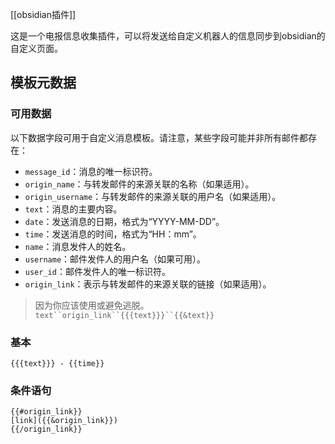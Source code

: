 [[obsidian插件]]

这是一个电报信息收集插件，可以将发送给自定义机器人的信息同步到obsidian的自定义页面。

## 模板元数据
### 可用数据

以下数据字段可用于自定义消息模板。请注意，某些字段可能并非所有邮件都存在：

- `message_id`：消息的唯一标识符。
- `origin_name`：与转发邮件的来源关联的名称（如果适用）。
- `origin_username`：与转发邮件的来源关联的用户名（如果适用）。
- `text`：消息的主要内容。
- `date`：发送消息的日期，格式为“YYYY-MM-DD”。
- `time`：发送消息的时间，格式为“HH：mm”。
- `name`：消息发件人的姓名。
- `username`：邮件发件人的用户名（如果可用）。
- `user_id`：邮件发件人的唯一标识符。
- `origin_link`：表示与转发邮件的来源关联的链接（如果适用）。

> 因为你应该使用或避免逃脱。`text``origin_link``{{{text}}}``{{&text}}`

### 基本


```
{{{text}}} - {{time}}
```

### 条件语句



```
{{#origin_link}}
[link]({{&origin_link}})
{{/origin_link}}
```